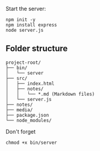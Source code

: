 Start the server:
```
npm init -y
npm install express
node server.js
```


## Folder structure
```
project-root/
├── bin/
│   └── server
├── src/
│   ├── index.html
│   ├── notes/
│   │   └── *.md (Markdown files)
│   └── server.js
├── notes/
├── media/
├── package.json
└── node_modules/
```

Don't forget 
```
chmod +x bin/server
```

